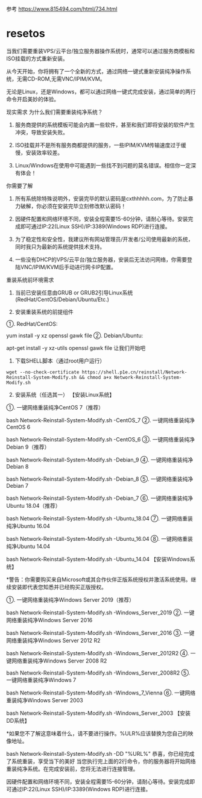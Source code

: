 参考
https://www.815494.com/html/734.html

# resetos
当我们需要重装VPS/云平台/独立服务器操作系统时，通常可以通过服务商模板和ISO挂载的方式重新安装。

从今天开始，你将拥有了一个全新的方式，通过网络一键式重新安装纯净操作系统，无需CD-ROM,无需VNC/IPIM/KVM。

无论是Linux，还是Windows，都可以通过网络一键式完成安装，通过简单的两行命令开启美妙的体验。

现实需求
为什么我们需要重装纯净系统？

1. 服务商提供的系统模板可能会内置一些软件，甚至和我们即将安装的软件产生冲突，导致安装失败。

2. ISO挂载并不是所有服务商都提供的服务，一些IPIM/KVM传输速度过于缓慢，安装效率较差。

3. Linux/Windows在使用中可能遇到一些找不到问题的莫名错误。相信你一定深有体会！

你需要了解
1. 所有系统除特殊说明外，安装完毕的默认密码是cxthhhhh.com，为了防止暴力破解，你必须在安装完毕立刻修改默认密码！

2. 因硬件配置和网络环境不同，安装全程需要15-60分钟，请耐心等待。安装完成即可通过IP:22(Linux SSH)/IP:3389(Windows RDP)进行连接。

3. 为了稳定性和安全性，我建议所有网站管理员/开发者/公司使用最新的系统，同时我只为最新的系统提供技术支持。

4. 一些没有DHCP的VPS/云平台/独立服务器，安装后无法访问网络，你需要登陆VNC/IPIM/KVM后手动进行网卡IP配置。

 

重装系统前环境需求
1. 当前已安装任意由GRUB or GRUB2引导Linux系统(RedHat/CentOS/Debian/Ubuntu/Etc.)

2. 安装重装系统的前提组件

①. RedHat/CentOS:

yum install -y xz openssl gawk file
②. Debian/Ubuntu:

apt-get install -y xz-utils openssl gawk file
让我们开始吧


1. 下载SHELL脚本（通过root用户运行）
```
wget --no-check-certificate https://shell.p1e.cn/reinstall/Network-Reinstall-System-Modify.sh && chmod a+x Network-Reinstall-System-Modify.sh
```
2. 安装系统（任选其一）
【安装Linux系统】

①. 一键网络重装纯净CentOS 7（推荐）

bash Network-Reinstall-System-Modify.sh -CentOS_7
②. 一键网络重装纯净CentOS 6

bash Network-Reinstall-System-Modify.sh -CentOS_6
③. 一键网络重装纯净Debian 9（推荐）

bash Network-Reinstall-System-Modify.sh -Debian_9
④. 一键网络重装纯净Debian 8

bash Network-Reinstall-System-Modify.sh -Debian_8
⑤. 一键网络重装纯净Debian 7

bash Network-Reinstall-System-Modify.sh -Debian_7
⑥. 一键网络重装纯净Ubuntu 18.04（推荐）

bash Network-Reinstall-System-Modify.sh -Ubuntu_18.04
⑦. 一键网络重装纯净Ubuntu 16.04

bash Network-Reinstall-System-Modify.sh -Ubuntu_16.04
⑧. 一键网络重装纯净Ubuntu 14.04

bash Network-Reinstall-System-Modify.sh -Ubuntu_14.04
【安装Windows系统】

*警告：你需要购买来自Microsoft或其合作伙伴正版系统授权并激活系统使用。继续安装即代表您知悉并已经购买正版授权。

①. 一键网络重装纯净Windows Server 2019（推荐）

bash Network-Reinstall-System-Modify.sh -Windows_Server_2019
②. 一键网络重装纯净Windows Server 2016

bash Network-Reinstall-System-Modify.sh -Windows_Server_2016
③. 一键网络重装纯净Windows Server 2012 R2

bash Network-Reinstall-System-Modify.sh -Windows_Server_2012R2
④. 一键网络重装纯净Windows Server 2008 R2

bash Network-Reinstall-System-Modify.sh -Windows_Server_2008R2
⑤. 一键网络重装纯净Windows 7

bash Network-Reinstall-System-Modify.sh -Windows_7_Vienna
⑥. 一键网络重装纯净Windows Server 2003

bash Network-Reinstall-System-Modify.sh -Windows_Server_2003
【安装DD系统】

*如果您不了解这意味着什么，请不要进行操作。%ULR%应该替换为您自己的映像地址。

bash Network-Reinstall-System-Modify.sh -DD "%URL%"
恭喜，你已经完成了系统重装，享受当下的美好
当您执行完上面的2行命令，你的服务器将开始网络重装纯净系统。在完成安装前，您将无法进行连接管理。

因硬件配置和网络环境不同，安装全程需要15-60分钟，请耐心等待。安装完成即可通过IP:22(Linux SSH)/IP:3389(Windows RDP)进行连接。

